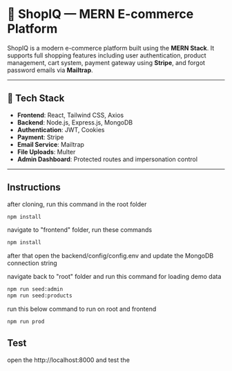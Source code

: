 # 🛒 ShopIQ — MERN E-commerce Platform

ShopIQ is a modern e-commerce platform built using the **MERN Stack**. It supports full shopping features including user authentication, product management, cart system, payment gateway using **Stripe**, and forgot password emails via **Mailtrap**.

---

## 🚀 Tech Stack

- **Frontend**: React, Tailwind CSS, Axios
- **Backend**: Node.js, Express.js, MongoDB
- **Authentication**: JWT, Cookies
- **Payment**: Stripe
- **Email Service**: Mailtrap
- **File Uploads**: Multer
- **Admin Dashboard**: Protected routes and impersonation control

---

## Instructions

after cloning, run this command in the root folder
```bash
npm install
```
navigate to "frontend" folder, run these commands 
```bash
npm install
```
after that open the backend/config/config.env
and update the MongoDB connection string

navigate back to "root" folder and run this command for loading demo data
```bash
npm run seed:admin
npm run seed:products
```

run this below command to run on root and frontend
```bash
npm run prod
```


## Test
open the http://localhost:8000 and test the 
